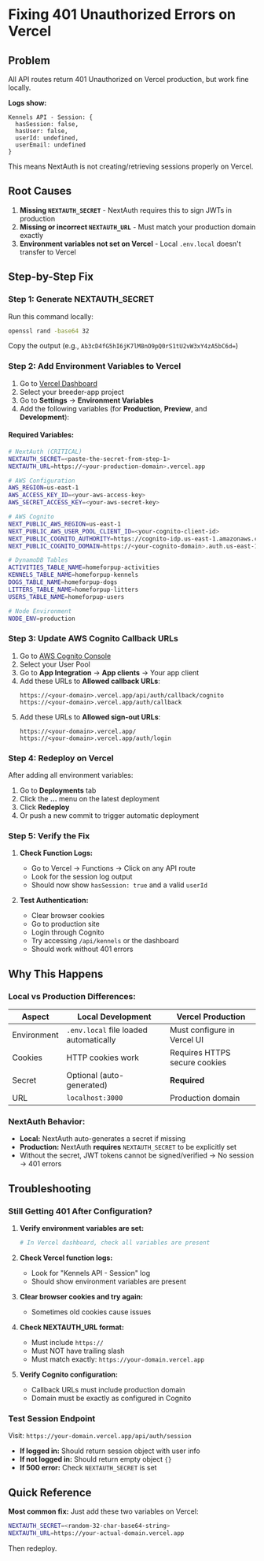 # Fixing 401 Unauthorized Errors on Vercel

## Problem
All API routes return 401 Unauthorized on Vercel production, but work fine locally.

**Logs show:**
```
Kennels API - Session: {
  hasSession: false,
  hasUser: false,
  userId: undefined,
  userEmail: undefined
}
```

This means NextAuth is not creating/retrieving sessions properly on Vercel.

## Root Causes

1. **Missing `NEXTAUTH_SECRET`** - NextAuth requires this to sign JWTs in production
2. **Missing or incorrect `NEXTAUTH_URL`** - Must match your production domain exactly
3. **Environment variables not set on Vercel** - Local `.env.local` doesn't transfer to Vercel

## Step-by-Step Fix

### Step 1: Generate NEXTAUTH_SECRET

Run this command locally:
```bash
openssl rand -base64 32
```

Copy the output (e.g., `Ab3cD4fG5hI6jK7lM8nO9pQ0rS1tU2vW3xY4zA5bC6d=`)

### Step 2: Add Environment Variables to Vercel

1. Go to [Vercel Dashboard](https://vercel.com/dashboard)
2. Select your breeder-app project
3. Go to **Settings** → **Environment Variables**
4. Add the following variables (for **Production**, **Preview**, and **Development**):

#### Required Variables:

```bash
# NextAuth (CRITICAL)
NEXTAUTH_SECRET=<paste-the-secret-from-step-1>
NEXTAUTH_URL=https://<your-production-domain>.vercel.app

# AWS Configuration
AWS_REGION=us-east-1
AWS_ACCESS_KEY_ID=<your-aws-access-key>
AWS_SECRET_ACCESS_KEY=<your-aws-secret-key>

# AWS Cognito
NEXT_PUBLIC_AWS_REGION=us-east-1
NEXT_PUBLIC_AWS_USER_POOL_CLIENT_ID=<your-cognito-client-id>
NEXT_PUBLIC_COGNITO_AUTHORITY=https://cognito-idp.us-east-1.amazonaws.com/<your-user-pool-id>
NEXT_PUBLIC_COGNITO_DOMAIN=https://<your-cognito-domain>.auth.us-east-1.amazoncognito.com

# DynamoDB Tables
ACTIVITIES_TABLE_NAME=homeforpup-activities
KENNELS_TABLE_NAME=homeforpup-kennels
DOGS_TABLE_NAME=homeforpup-dogs
LITTERS_TABLE_NAME=homeforpup-litters
USERS_TABLE_NAME=homeforpup-users

# Node Environment
NODE_ENV=production
```

### Step 3: Update AWS Cognito Callback URLs

1. Go to [AWS Cognito Console](https://console.aws.amazon.com/cognito)
2. Select your User Pool
3. Go to **App Integration** → **App clients** → Your app client
4. Add these URLs to **Allowed callback URLs**:
   ```
   https://<your-domain>.vercel.app/api/auth/callback/cognito
   https://<your-domain>.vercel.app/auth/callback
   ```
5. Add these URLs to **Allowed sign-out URLs**:
   ```
   https://<your-domain>.vercel.app/
   https://<your-domain>.vercel.app/auth/login
   ```

### Step 4: Redeploy on Vercel

After adding all environment variables:
1. Go to **Deployments** tab
2. Click the **...** menu on the latest deployment
3. Click **Redeploy**
4. Or push a new commit to trigger automatic deployment

### Step 5: Verify the Fix

1. **Check Function Logs:**
   - Go to Vercel → Functions → Click on any API route
   - Look for the session log output
   - Should now show `hasSession: true` and a valid `userId`

2. **Test Authentication:**
   - Clear browser cookies
   - Go to production site
   - Login through Cognito
   - Try accessing `/api/kennels` or the dashboard
   - Should work without 401 errors

## Why This Happens

### Local vs Production Differences:

| Aspect | Local Development | Vercel Production |
|--------|------------------|-------------------|
| Environment | `.env.local` file loaded automatically | Must configure in Vercel UI |
| Cookies | HTTP cookies work | Requires HTTPS secure cookies |
| Secret | Optional (auto-generated) | **Required** |
| URL | `localhost:3000` | Production domain |

### NextAuth Behavior:

- **Local:** NextAuth auto-generates a secret if missing
- **Production:** NextAuth **requires** `NEXTAUTH_SECRET` to be explicitly set
- Without the secret, JWT tokens cannot be signed/verified → No session → 401 errors

## Troubleshooting

### Still Getting 401 After Configuration?

1. **Verify environment variables are set:**
   ```bash
   # In Vercel dashboard, check all variables are present
   ```

2. **Check Vercel function logs:**
   - Look for "Kennels API - Session" log
   - Should show environment variables are present

3. **Clear browser cookies and try again:**
   - Sometimes old cookies cause issues

4. **Check NEXTAUTH_URL format:**
   - Must include `https://`
   - Must NOT have trailing slash
   - Must match exactly: `https://your-domain.vercel.app`

5. **Verify Cognito configuration:**
   - Callback URLs must include production domain
   - Domain must be exactly as configured in Cognito

### Test Session Endpoint

Visit: `https://your-domain.vercel.app/api/auth/session`

- **If logged in:** Should return session object with user info
- **If not logged in:** Should return empty object `{}`
- **If 500 error:** Check `NEXTAUTH_SECRET` is set

## Quick Reference

**Most common fix:** Just add these two variables on Vercel:
```bash
NEXTAUTH_SECRET=<random-32-char-base64-string>
NEXTAUTH_URL=https://your-actual-domain.vercel.app
```

Then redeploy.

